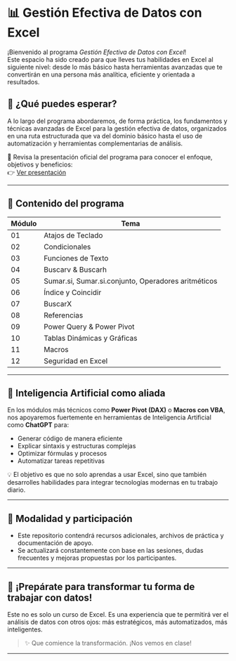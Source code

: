 # 📊 Gestión Efectiva de Datos con Excel

¡Bienvenido al programa _Gestión Efectiva de Datos con Excel_!  
Este espacio ha sido creado para que lleves tus habilidades en Excel al siguiente nivel: desde lo más básico hasta herramientas avanzadas que te convertirán en una persona más analítica, eficiente y orientada a resultados.

## 🎯 ¿Qué puedes esperar?

A lo largo del programa abordaremos, de forma práctica, los fundamentos y técnicas avanzadas de Excel para la gestión efectiva de datos, organizados en una ruta estructurada que va del dominio básico hasta el uso de automatización y herramientas complementarias de análisis.

🔗 Revisa la presentación oficial del programa para conocer el enfoque, objetivos y beneficios:  
👉 [Ver presentación](https://www.canva.com/design/DAGmD934tsw/6cNIW6wMmDvYueUzm119XA/view?utm_content=DAGmD934tsw&utm_campaign=designshare&utm_medium=link2&utm_source=uniquelinks&utlId=he25464bc7f)

---

## 🧭 Contenido del programa

| Módulo | Tema                                                                 |
|--------|----------------------------------------------------------------------|
| 01     | Atajos de Teclado                                                    |
| 02     | Condicionales                                                        |
| 03     | Funciones de Texto                                                   |
| 04     | Buscarv & Buscarh                                                    |
| 05     | Sumar.si, Sumar.si.conjunto, Operadores aritméticos                 |
| 06     | Índice y Coincidir                                                   |
| 07     | BuscarX                                                              |
| 08     | Referencias                                                          |
| 09     | Power Query & Power Pivot                                            |
| 10     | Tablas Dinámicas y Gráficas                                          |
| 11     | Macros                                                               |
| 12     | Seguridad en Excel                                                   |

---

## 🧠 Inteligencia Artificial como aliada

En los módulos más técnicos como **Power Pivot (DAX)** o **Macros con VBA**, nos apoyaremos fuertemente en herramientas de Inteligencia Artificial como **ChatGPT** para:

- Generar código de manera eficiente
- Explicar sintaxis y estructuras complejas
- Optimizar fórmulas y procesos
- Automatizar tareas repetitivas

💡 El objetivo es que no solo aprendas a usar Excel, sino que también desarrolles habilidades para integrar tecnologías modernas en tu trabajo diario.

---

## 🧩 Modalidad y participación

- Este repositorio contendrá recursos adicionales, archivos de práctica y documentación de apoyo.
- Se actualizará constantemente con base en las sesiones, dudas frecuentes y mejoras propuestas por los participantes.

---

## 🚀 ¡Prepárate para transformar tu forma de trabajar con datos!

Este no es solo un curso de Excel. Es una experiencia que te permitirá ver el análisis de datos con otros ojos: más estratégicos, más automatizados, más inteligentes.

> ✨ Que comience la transformación. ¡Nos vemos en clase!

---
